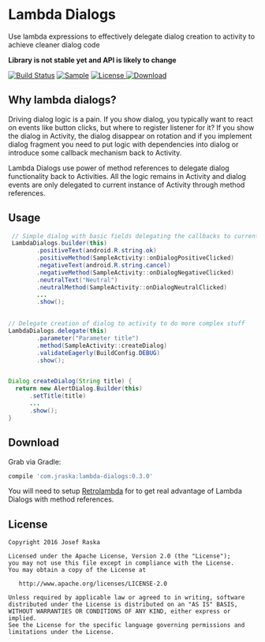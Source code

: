# Lambda Dialogs
Use lambda expressions to effectively delegate dialog creation to activity to achieve cleaner dialog code

**Library is not stable yet and API is likely to change**

[![Build Status](https://travis-ci.org/jraska/lambda-dialogs.svg?branch=master)](https://travis-ci.org/jraska/lambda-dialogs)
[![Sample](https://img.shields.io/badge/Download-Sample-blue.svg)](https://drive.google.com/open?id=0B0T1YjC17C-rQ1EyX05mTXNicUk)
[![License](https://img.shields.io/badge/license-Apache%202.0-green.svg) ](https://github.com/jraska/lambda-dialogs/blob/master/LICENSE)
[![Download](https://api.bintray.com/packages/jraska/maven/com.jraska%3Alambda-dialogs/images/download.svg) ](https://bintray.com/jraska/maven/com.jraska%3Alambda-dialogs/_latestVersion)

## Why lambda dialogs?

Driving dialog logic is a pain. If you show dialog, you typically want to react on events like button clicks, 
but where to register listener for it? If you show the dialog in Activity, the dialog disappear on rotation and
if you implement dialog fragment you need to put logic with dependencies into dialog or introduce 
some callback mechanism back to Activity.

Lambda Dialogs use power of method references to delegate dialog functionality back to Activities. All the logic 
remains in Activity and dialog events are only delegated to current instance 
of Activity through method references.

## Usage

```java
 // Simple dialog with basic fields delegating the callbacks to current activity
 LambdaDialogs.builder(this)
        .positiveText(android.R.string.ok)
        .positiveMethod(SampleActivity::onDialogPositiveClicked)
        .negativeText(android.R.string.cancel)
        .negativeMethod(SampleActivity::onDialogNegativeClicked)
        .neutralText("Neutral")
        .neutralMethod(SampleActivity::onDialogNeutralClicked)
        ...
        .show();
        
 ```
 ```java
 // Delegate creation of dialog to activity to do more complex stuff
 LambdaDialogs.delegate(this)
         .parameter("Parameter title")
         .method(SampleActivity::createDialog)
         .validateEagerly(BuildConfig.DEBUG)
         .show();
 
 
 Dialog createDialog(String title) {
   return new AlertDialog.Builder(this)
       .setTitle(title)
       ... 
       .show();
 }

 
```

## Download

Grab via Gradle:
```groovy
compile 'com.jraska:lambda-dialogs:0.3.0'
```

You will need to setup [Retrolambda][Retrolambda] for to get real advantage of Lambda Dialogs with method references. 

## License

    Copyright 2016 Josef Raska

    Licensed under the Apache License, Version 2.0 (the "License");
    you may not use this file except in compliance with the License.
    You may obtain a copy of the License at

       http://www.apache.org/licenses/LICENSE-2.0

    Unless required by applicable law or agreed to in writing, software
    distributed under the License is distributed on an "AS IS" BASIS,
    WITHOUT WARRANTIES OR CONDITIONS OF ANY KIND, either express or implied.
    See the License for the specific language governing permissions and
    limitations under the License.
    
    
  [Retrolambda]: https://github.com/evant/gradle-retrolambda
